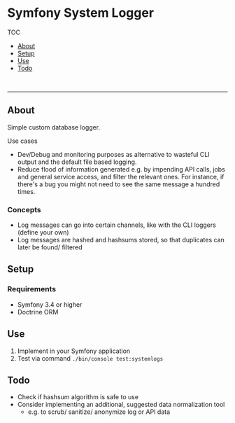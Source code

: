 # Symfony System Logger

TOC

- [About](#about)
- [Setup](#setup)
- [Use](#use)
- [Todo](#todo)

<br>

---

## About

Simple custom database logger.

Use cases

- Dev/Debug and monitoring purposes as alternative to wasteful CLI output and the default file based logging.
- Reduce flood of information generated e.g. by impending API calls, jobs and general service access,
  and filter the relevant ones. For instance, if there's a bug you might not need to see the same message a hundred times.

### Concepts

- Log messages can go into certain channels, like with the CLI loggers (define your own)
- Log messages are hashed and hashsums stored, so that duplicates can later be found/ filtered

## Setup

### Requirements

- Symfony 3.4 or higher
- Doctrine ORM

## Use

1. Implement in your Symfony application
2. Test via command `./bin/console test:systemlogs`

## Todo

- Check if hashsum algorithm is safe to use
- Consider implementing an additional, suggested data normalization tool
  - e.g. to scrub/ sanitize/ anonymize log or API data
